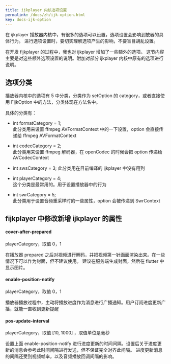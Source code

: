 ```yaml
---
title: ijkplayer 内核选项设置
permalink: /docs/zh/ijk-option.html
key: docs-ijk-option
---
```


在 ijkplayer 播放器内核中，有很多的选项可以设置，选项设置会影响到放器的具体行为。
进行选项设置时，要切实理解选项产生的影响，不要盲目胡乱设置。


在开发 fijkplayer 的过程中，我也对 ijkplayer 增加了一些额外的选项。
这节内容主要是对这些额外选项设置的说明。附加对部分 ijkplayer 内核中原有的选项进行说明。


## 选项分类

播放器内核中的选项有 5 中分类，分类作为 setOption 的 category，或者直接使用 FijkOption 中的方法，分类体现在方法名中。

具体的分类有：
* int formatCategory = 1;  
此分类用来设置 ffmpeg AVFormatContext 中的一下设置，option 会直接传递给 ffmpeg AVFormatContext

* int codecCategory = 2;  
此分类用来设置 ffmpeg 解码器，在 openCodec 的时候会把 option 传递给 AVCodecContext

* int swsCategory = 3;
此分类用在目前编译的 ijkplayer 中没有用到

* int playerCategory = 4;  
这个分类是最常用的。用于设置播放器中的行为

* int swrCategory = 5;  
此分类用于设置音频重采样时的一些属性，option 会被传递到 SwrContext



## fijkplayer 中修改新增 ijkplayer 的属性


#### cover-after-prepared  
playerCategory，取值 0，1

在播放器 prepared 之后对视频进行解码，并把视频第一针画面渲染出来。在一些情况下可以作为封面，但不建议使用。
建议在服务端生成封面，然后在 flutter 中显示图片。


#### enable-position-notify
playerCategory，取值 0，1

播放器播放过程中，主动将播放进度作为消息进行广播通知。用户订阅进度更新广播，就能一直收到更新提醒

#### pos-update-interval
playerCategory，取值 [10, 1000] ，取值单位是毫秒

设置上面 enable-position-notify 进行进度更新的时间间隔。设置后关于进度更新的消息会参考此时间间隔进行发送，但不保证完全对齐此间隔。
进度更新消息的间隔还受到视频帧率，以及音频播放回调间隔的影响。